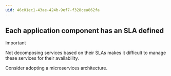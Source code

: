 ```yaml
---
uid: 46c01ec1-43ae-424b-9ef7-f328cea862fa
---
```

## Each application component has an SLA defined

> [!IMPORTANT]
> Not decomposing services based on their SLAs makes it difficult to manage these services for their availability.

Consider adopting a microservices architecture.